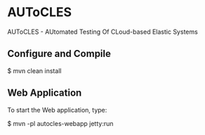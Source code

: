 AUToCLES
========

AUToCLES - AUtomated Testing Of CLoud-based Elastic Systems

Configure and Compile
---------------------

$ mvn clean install

Web Application
---------------

To start the Web application, type:

$ mvn -pl autocles-webapp jetty:run
